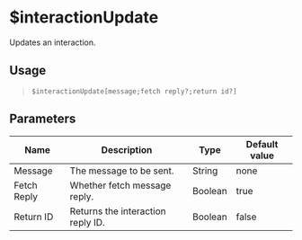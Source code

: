 # $interactionUpdate
Updates an interaction.
## Usage
> `$interactionUpdate[message;fetch reply?;return id?]`
## Parameters
|    Name     |            Description            |  Type   | Default value |
|-------------|-----------------------------------|---------|---------------|
| Message     | The message to be sent.           | String  | none          |
| Fetch Reply | Whether fetch message reply.      | Boolean | true          |
| Return ID   | Returns the interaction reply ID. | Boolean | false         |
